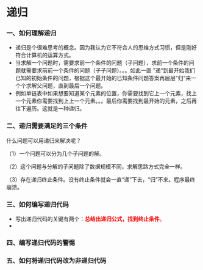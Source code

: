 # 递归

### 一、如何理解递归

* 递归是个很难思考的概念。因为我认为它不符合人的思维方式习惯，但是刚好符合计算机的运算方式。
* 当求解一个问题时，需要求前一个条件的问题（子问题），求前一个条件的问题就需要求前前一个条件的问题（子子问题）。。。如此一直  ”递“到最开始我们已知的初始条件的问题，根据这个最开始的已知条件问题答案再层层”归“来一个个求解父问题，直到最后一个问题。
* 例如单链表中如果想要知道某个元素的位置，你需要找到它上一个元素，找上一个元素你需要找到上上一个元素。。。最后你需要找到最开始的元素，之后再往下遍历。这就是一种递归。



### 二、递归需要满足的三个条件

什么问题可以用递归来解决呢？

（1）一个问题可以分为几个子问题的解。

（2）这个问题与分解的子问题除了数据规模不同，求解思路方式完全一样。

（3）存在递归终止条件。没有终止条件就会一直“递”下去，“归”不来。程序最终崩溃。



### 三、如何编写递归代码

* 写出递归代码的关键有两个：<font color='red'>**总结出递归公式，找到终止条件**。</font>
* 

### 四、编写递归代码的警惕

### 五、如何将递归代码改为非递归代码

